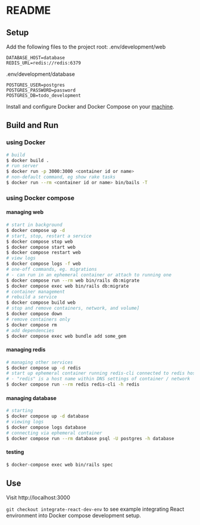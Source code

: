 # README
## Setup
Add the following files to the project root:
.env/development/web
```text
DATABASE_HOST=database
REDIS_URL=redis://redis:6379
```
.env/development/database
```text
POSTGRES_USER=postgres
POSTGRES_PASSWORD=password
POSTGRES_DB=todo_development
```
Install and configure Docker and Docker Compose on your [machine](https://docs.docker.com/get-started/get-docker/).
## Build and Run
### using Docker
```bash
# build
$ docker build .
# run server
$ docker run -p 3000:3000 <container id or name>
# non-default command, eg show rake tasks
$ docker run --rm <container id or name> bin/bails -T
```

### using Docker compose
#### managing web
```bash
# start in background
$ docker compose up -d
# start, stop, restart a service
$ docker compose stop web
$ docker compose start web
$ docker compose restart web
# view logs
$ docker compose logs -f web
# one-off commands, eg. migrations
# - can run in an ephemeral container or attach to running one
$ docker compose run --rm web bin/rails db:migrate
$ docker compose exec web bin/rails db:migrate
# container management
# rebuild a service
$ docker compose build web
# stop and remove containers, network, and volume]
$ docker compose down
# remove containers only
$ docker compose rm
# add dependencies
$ docker compose exec web bundle add some_gem
```
#### managing redis
```bash
# managing other services
$ docker compose up -d redis
# start up ephemeral container running redis-cli connected to redis host
# - "redis" is a host name within DNS settings of container / network
$ docker compose run --rm redis redis-cli -h redis
```
#### managing database
```bash
# starting
$ docker compose up -d database
# viewing logs
$ docker compose logs database
# connecting via ephemeral container
$ docker compose run --rm database psql -U postgres -h database
```
#### testing
```bash
$ docker-compose exec web bin/rails spec
```
## Use
Visit http://localhost:3000 

`git checkout integrate-react-dev-env` to see example integrating React environment into Docker compose development setup.